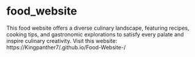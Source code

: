 # food_website
This food website offers a diverse culinary landscape, featuring recipes, cooking tips, and gastronomic explorations to satisfy every palate and inspire culinary creativity.
Visit this website: https://Kingpanther7/.github.io/Food-Website-/
